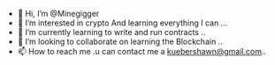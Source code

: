 - 👋 Hi, I’m @Minegigger
- 👀 I’m interested in crypto
And learning everything I can
...
- 🌱 I’m currently learning to write and run contracts
..
- 💞️ I’m looking to collaborate on learning the Blockchain
..
- 📫 How to reach me .u can contact me a kuebershawn@gmail.com..

<!---
Minegigger/Minegigger is a ✨ special ✨ repository because its `README.md` (this file) appears on your GitHub profile.
You can click the Preview link to take a look at your changes.
--->
